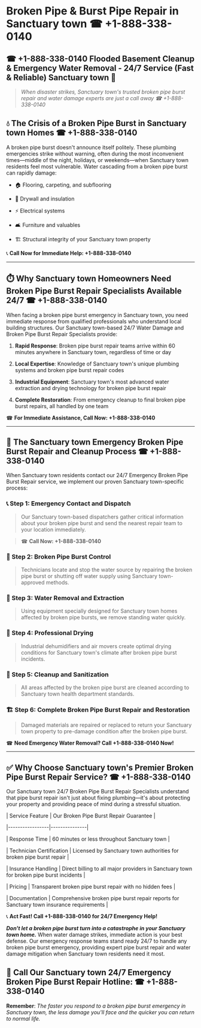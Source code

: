 # Broken Pipe & Burst Pipe Repair in Sanctuary town ☎ +1-888-338-0140  
## ☎ +1-888-338-0140 Flooded Basement Cleanup & Emergency Water Removal - 24/7 Service (Fast & Reliable) Sanctuary town 🚨  

> *When disaster strikes, Sanctuary town's trusted broken pipe burst repair and water damage experts are just a call away ☎ +1-888-338-0140*  

## 💧 The Crisis of a Broken Pipe Burst in Sanctuary town Homes ☎ +1-888-338-0140  

A broken pipe burst doesn't announce itself politely. These plumbing emergencies strike without warning, often during the most inconvenient times—middle of the night, holidays, or weekends—when Sanctuary town residents feel most vulnerable. Water cascading from a broken pipe burst can rapidly damage:  

* 🏠 Flooring, carpeting, and subflooring  
* 🧱 Drywall and insulation  
* ⚡ Electrical systems  
* 🛋️ Furniture and valuables  
* 🏗️ Structural integrity of your Sanctuary town property  

📞 **Call Now for Immediate Help: +1-888-338-0140**  

---  

## ⏱️ Why Sanctuary town Homeowners Need Broken Pipe Burst Repair Specialists Available 24/7 ☎ +1-888-338-0140  

When facing a broken pipe burst emergency in Sanctuary town, you need immediate response from qualified professionals who understand local building structures. Our Sanctuary town-based 24/7 Water Damage and Broken Pipe Burst Repair Specialists provide:  

1. **Rapid Response**: Broken pipe burst repair teams arrive within 60 minutes anywhere in Sanctuary town, regardless of time or day  
2. **Local Expertise**: Knowledge of Sanctuary town's unique plumbing systems and broken pipe burst repair codes  
3. **Industrial Equipment**: Sanctuary town's most advanced water extraction and drying technology for broken pipe burst repair  
4. **Complete Restoration**: From emergency cleanup to final broken pipe burst repairs, all handled by one team  

☎ **For Immediate Assistance, Call Now: +1-888-338-0140**  

---  

## 🔧 The Sanctuary town Emergency Broken Pipe Burst Repair and Cleanup Process ☎ +1-888-338-0140  

When Sanctuary town residents contact our 24/7 Emergency Broken Pipe Burst Repair service, we implement our proven Sanctuary town-specific process:  

### 📞 Step 1: Emergency Contact and Dispatch  
> Our Sanctuary town-based dispatchers gather critical information about your broken pipe burst and send the nearest repair team to your location immediately.  
> ☎ **Call Now: +1-888-338-0140**  

### 🚿 Step 2: Broken Pipe Burst Control  
> Technicians locate and stop the water source by repairing the broken pipe burst or shutting off water supply using Sanctuary town-approved methods.  

### 🌊 Step 3: Water Removal and Extraction  
> Using equipment specially designed for Sanctuary town homes affected by broken pipe bursts, we remove standing water quickly.  

### 💨 Step 4: Professional Drying  
> Industrial dehumidifiers and air movers create optimal drying conditions for Sanctuary town's climate after broken pipe burst incidents.  

### 🧼 Step 5: Cleanup and Sanitization  
> All areas affected by the broken pipe burst are cleaned according to Sanctuary town health department standards.  

### 🏗️ Step 6: Complete Broken Pipe Burst Repair and Restoration  
> Damaged materials are repaired or replaced to return your Sanctuary town property to pre-damage condition after the broken pipe burst.  

☎ **Need Emergency Water Removal? Call +1-888-338-0140 Now!**  

---  

## ✅ Why Choose Sanctuary town's Premier Broken Pipe Burst Repair Service? ☎ +1-888-338-0140  

Our Sanctuary town 24/7 Broken Pipe Burst Repair Specialists understand that pipe burst repair isn't just about fixing plumbing—it's about protecting your property and providing peace of mind during a stressful situation.  

| Service Feature | Our Broken Pipe Burst Repair Guarantee |  
|-----------------|---------------|  
| Response Time | 60 minutes or less throughout Sanctuary town |  
| Technician Certification | Licensed by Sanctuary town authorities for broken pipe burst repair |  
| Insurance Handling | Direct billing to all major providers in Sanctuary town for broken pipe burst incidents |  
| Pricing | Transparent broken pipe burst repair with no hidden fees |  
| Documentation | Comprehensive broken pipe burst repair reports for Sanctuary town insurance requirements |  

📞 **Act Fast! Call +1-888-338-0140 for 24/7 Emergency Help!**  

***Don't let a broken pipe burst turn into a catastrophe in your Sanctuary town home.*** When water damage strikes, immediate action is your best defense. Our emergency response teams stand ready 24/7 to handle any broken pipe burst emergency, providing expert pipe burst repair and water damage mitigation when Sanctuary town residents need it most.  

## 📱 Call Our Sanctuary town 24/7 Emergency Broken Pipe Burst Repair Hotline: ☎ +1-888-338-0140  

**Remember**: *The faster you respond to a broken pipe burst emergency in Sanctuary town, the less damage you'll face and the quicker you can return to normal life.*